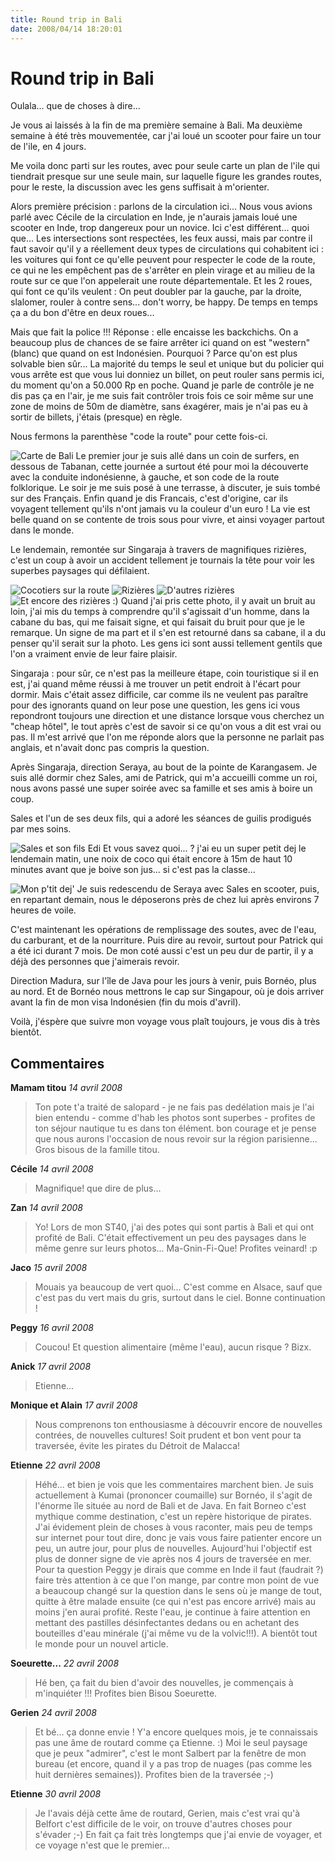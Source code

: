 ```yaml
---
title: Round trip in Bali
date: 2008/04/14 18:20:01
---
```


 # Round trip in Bali

Oulala... que de choses à dire...

Je vous ai laissés à la fin de ma première semaine à Bali. Ma deuxième semaine à été très mouvementée, car j'ai loué un scooter pour faire un tour de l'ile, en 4 jours.

Me voila donc parti sur les routes, avec pour seule carte un plan de l'ile qui tiendrait presque sur une seule main, sur laquelle figure les grandes routes, pour le reste, la discussion avec les gens suffisait à m'orienter.

Alors première précision : parlons de la circulation ici... Nous vous avions parlé avec Cécile de la circulation en Inde, je n'aurais jamais loué une scooter en Inde, trop dangereux pour un novice. Ici c'est différent... quoi que... Les intersections sont respectées, les feux aussi, mais par contre il faut savoir qu'il y a réellement deux types de circulations qui cohabitent ici : les voitures qui font ce qu'elle peuvent pour respecter le code de la route, ce qui ne les empêchent pas de s'arrêter en plein virage et au milieu de la route sur ce que l'on appelerait une route départementale. Et les 2 roues, qui font ce qu'ils veulent : On peut doubler par la gauche, par la droite, slalomer, rouler à contre sens... don't worry, be happy. De temps en temps ça a du bon d'être en deux roues...

Mais que fait la police !!! Réponse : elle encaisse les backchichs. On a beaucoup plus de chances de se faire arrêter ici quand on est "western" (blanc) que quand on est Indonésien. Pourquoi ? Parce qu'on est plus solvable bien sûr... La majorité du temps le seul et unique but du policier qui vous arrête est que vous lui donniez un billet, on peut rouler sans permis ici, du moment qu'on a 50.000 Rp en poche. Quand je parle de contrôle je ne dis pas ça en l'air, je me suis fait contrôler trois fois ce soir même sur une zone de moins de 50m de diamètre, sans éxagérer, mais je n'ai pas eu à sortir de billets, j'étais (presque) en règle.

Nous fermons la parenthèse "code la route" pour cette fois-ci.

![Carte de Bali ](blog/Round-trip-in-bali/1208257310r6gK.jpg "Carte de Bali ")
Le premier jour je suis allé dans un coin de surfers, en dessous de Tabanan, cette journée a surtout été pour moi la découverte avec la conduite indonésienne, à gauche, et son code de la route folklorique. Le soir je me suis posé à une terrasse, à discuter, je suis tombé sur des Français. Enfin quand je dis Francais, c'est d'origine, car ils voyagent tellement qu'ils n'ont jamais vu la couleur d'un euro ! La vie est belle quand on se contente de trois sous pour vivre, et ainsi voyager partout dans le monde.

Le lendemain, remontée sur Singaraja à travers de magnifiques rizières, c'est un coup à avoir un accident tellement je tournais la tête pour voir les superbes paysages qui défilaient.

![Cocotiers sur la route ](blog/Round-trip-in-bali/1208257309URc4.jpg "Cocotiers sur la route ")
![Rizières ](blog/Round-trip-in-bali/1208257304SP22.jpg "Rizières ")
![D'autres rizières ](blog/Round-trip-in-bali/1208257308isJF.jpg "D'autres rizières ")
![Et encore des rizières :) ](blog/Round-trip-in-bali/1208257307G9b6.jpg "Et encore des rizières :) ")
Quand j'ai pris cette photo, il y avait un bruit au loin, j'ai mis du temps à comprendre qu'il s'agissait d'un homme, dans la cabane du bas, qui me faisait signe, et qui faisait du bruit pour que je le remarque. Un signe de ma part et il s'en est retourné dans sa cabane, il a du penser qu'il serait sur la photo. Les gens ici sont aussi tellement gentils que l'on a vraiment envie de leur faire plaisir.

Singaraja : pour sûr, ce n'est pas la meilleure étape, coin touristique si il en est, j'ai quand même réussi à me trouver un petit endroit à l'écart pour dormir. Mais c'était assez difficile, car comme ils ne veulent pas paraître pour des ignorants quand on leur pose une question, les gens ici vous repondront toujours une direction et une distance lorsque vous cherchez un "cheap hôtel", le tout après c'est de savoir si ce qu'on vous a dit est vrai ou pas. Il m'est arrivé que l'on me réponde alors que la personne ne parlait pas anglais, et n'avait donc pas compris la question.

Après Singaraja, direction Seraya, au bout de la pointe de Karangasem. Je suis allé dormir chez Sales, ami de Patrick, qui m'a accueilli comme un roi, nous avons passé une super soirée avec sa famille et ses amis à boire un coup.

Sales et l'un de ses deux fils, qui a adoré les séances de guilis prodigués par mes soins.

![Sales et son fils Edi ](blog/Round-trip-in-bali/1208257303gr5r.jpg "Sales et son fils Edi ")
Et vous savez quoi... ? j'ai eu un super petit dej le lendemain matin, une noix de coco qui était encore à 15m de haut 10 minutes avant que je boive son jus... si c'est pas la classe...

![Mon p'tit dej' ](blog/Round-trip-in-bali/1208257299a93l.jpg "Mon p'tit dej' ")
Je suis redescendu de Seraya avec Sales en scooter, puis, en repartant demain, nous le déposerons près de chez lui après environs 7 heures de voile.

C'est maintenant les opérations de remplissage des soutes, avec de l'eau, du carburant, et de la nourriture. Puis dire au revoir, surtout pour Patrick qui a été ici durant 7 mois. De mon coté aussi c'est un peu dur de partir, il y a déjà des personnes que j'aimerais revoir.

Direction Madura, sur l'île de Java pour les jours à venir, puis Bornéo, plus au nord. Et de Bornéo nous mettrons le cap sur Singapour, où je dois arriver avant la fin de mon visa Indonésien (fin du mois d'avril).

Voilà, j'éspère que suivre mon voyage vous plaît toujours, je vous dis à très bientôt.

## Commentaires

__Mamam titou__ _14 avril 2008_
> Ton pote t'a traité de salopard - je ne fais pas dedélation mais je l'ai bien entendu - comme d'hab les photos sont superbes - profites de ton séjour nautique tu es dans ton élément. bon courage et je pense que nous aurons l'occasion de nous revoir sur la région parisienne... Gros bisous de la famille titou.

__Cécile__ _14 avril 2008_
> Magnifique! que dire de plus...

__Zan__ _14 avril 2008_
> Yo!
Lors de mon ST40, j'ai des potes qui sont partis à Bali et qui ont profité de Bali. C'était effectivement un peu des paysages dans le même genre sur leurs photos... Ma-Gnin-Fi-Que!
Profites veinard! :p

__Jaco__ _15 avril 2008_
> Mouais ya beaucoup de vert quoi... C'est comme en Alsace, sauf que c'est pas du vert mais du gris, surtout dans le ciel.
Bonne continuation !

__Peggy__ _16 avril 2008_
> Coucou!
Et question alimentaire (même l'eau), aucun risque ?
Bizx.

__Anick__ _17 avril 2008_
> Etienne...

__Monique et Alain__ _17 avril 2008_
> Nous comprenons ton enthousiasme à découvrir encore de nouvelles contrées, de nouvelles cultures! Soit prudent et bon vent pour ta traversée, évite les pirates du Détroit de Malacca!

__Etienne__ _22 avril 2008_
> Héhé... et bien je vois que les commentaires marchent bien.
Je suis actuellement à Kumai (prononcer coumaille) sur Bornéo, il s'agit de l'énorme île située au nord de Bali et de Java.
En fait Borneo c'est mythique comme destination, c'est un repère historique de pirates.
J'ai évidement plein de choses à vous raconter, mais peu de temps sur internet pour tout dire, donc je vais vous faire patienter encore un peu, un autre jour, pour plus de nouvelles. Aujourd'hui l'objectif est plus de donner signe de vie après nos 4 jours de traversée en mer.
Pour ta question Peggy je dirais que comme en Inde il faut (faudrait ?) faire très attention à ce que l'on mange, par contre mon point de vue a beaucoup changé sur la question dans le sens où je mange de tout, quitte à être malade ensuite (ce qui n'est pas encore arrivé) mais au moins j'en aurai profité. Reste l'eau, je continue à faire attention en mettant des pastilles désinfectantes dedans ou en achetant des bouteilles d'eau minérale (j'ai même vu de la volvic!!!).
A bientôt tout le monde pour un nouvel article.

__Soeurette...__ _22 avril 2008_
> Hé ben, ça fait du bien d'avoir des nouvelles, je commençais à m'inquiéter !!!
Profites bien
Bisou
Soeurette.

__Gerien__ _24 avril 2008_
> Et bé... ça donne envie !
Y'a encore quelques mois, je te connaissais pas une âme de routard comme ça Etienne. :)
Moi le seul paysage que je peux "admirer", c'est le mont Salbert par la fenêtre de mon bureau (et encore, quand il y a pas trop de nuages (pas comme les huit dernières semaines)).
Profites bien de la traversée ;-)

__Etienne__ _30 avril 2008_
> Je l'avais déjà cette âme de routard, Gerien, mais c'est vrai qu'à Belfort c'est difficile de le voir, on trouve d'autres choses pour s'évader ;-) En fait ça fait très longtemps que j'ai envie de voyager, et ce voyage n'est que le premier...

